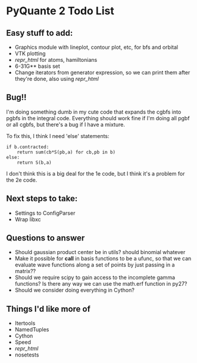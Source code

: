 # PyQuante 2 Todo List

## Easy stuff to add:
* Graphics module with lineplot, contour plot, etc, for bfs and orbital
* VTK plotting
* _repr_html_ for atoms, hamiltonians
* 6-31G** basis set
* Change iterators from generator expression, so we can print them after they're done, also using _repr_html_

## Bug!!
I'm doing something dumb in my cute code that expands the cgbfs into pgbfs in the integral code.
Everything should work fine if I'm doing all pgbf or all cgbfs, but there's a bug if I have a mixture.

To fix this, I think I need 'else' statements:

    if b.contracted:
        return sum(cb*S(pb,a) for cb,pb in b)
    else:
        return S(b,a)

I don't think this is a big deal for the 1e code, but I think it's a problem for the 2e code.

## Next steps to take:
* Settings to ConfigParser
* Wrap libxc

## Questions to answer
* Should gaussian product center be in utils? should binomial whatever
* Make it possible for __call__ in basis functions to be a ufunc, so that we can evaluate 
  wave functions along a set of points by just passing in a matrix??
* Should we require scipy to gain access to the incomplete gamma functions? Is there any way we
  can use the math.erf function in py27?
* Should we consider doing everything in Cython?

## Things I'd like more of
* Itertools
* NamedTuples
* Cython
* Speed
* _repr_html_
* nosetests